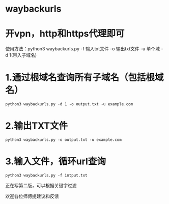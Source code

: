 # waybackurls
# 开vpn，http和https代理即可

使用方法：python3 waybackurls.py -f 输入txt文件 -o 输出txt文件 -u 单个域 -d 1(带入子域名)


# 1.通过根域名查询所有子域名（包括根域名）
```python3 waybackurls.py -d 1 -o output.txt -u example.com```

# 2.输出TXT文件
```python3 waybackurls.py -o output.txt -u example.com```

# 3.输入文件，循环url查询
```python3 waybackurls.py -f intput.txt```

正在写第二版，可以根据关键字过滤

欢迎各位师傅提建议和反馈
